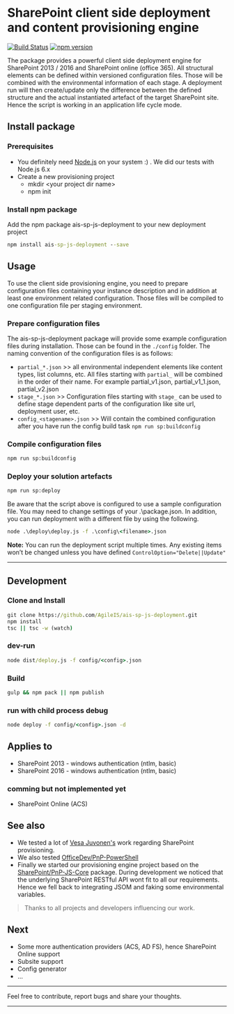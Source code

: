 # SharePoint client side deployment and content provisioning engine

[![Build Status](https://travis-ci.org/AgileIS/ais-sp-js-deployment.svg?branch=master)](https://travis-ci.org/AgileIS/ais-sp-js-deployment)
[![npm version](https://badge.fury.io/js/ais-sp-js-deployment.svg)](https://badge.fury.io/js/ais-sp-js-deployment)

The package provides a powerful client side deployment engine for SharePoint 2013 / 2016 and SharePoint online
(office 365). All structural elements can be defined within versioned configuration files. Those will be combined with the
environmental information of each stage. A deployment run will then create/update only the difference between the defined
structure and the actual instantiated artefact of the target SharePoint site. Hence the script is working in an application
life cycle mode.

## Install package

### Prerequisites

* You definitely need [Node.js](https://nodejs.org/en/) on your system :) . We did our tests with Node.js 6.x
* Create a new provisioning project
  * mkdir \<your project dir name\>
  * npm init

### Install npm package

Add the npm package ais-sp-js-deployment to your new deployment project

```cmd
npm install ais-sp-js-deployment --save
```

## Usage

To use the client side provisioning engine, you need to prepare configuration files containing your instance description
and in addition at least one environment related configuration. Those files will be compiled to one configuration file per
staging environment.

### Prepare configuration files

The ais-sp-js-deployment package will provide some example configuration files during installation. Those can be found in
the `./config` folder. The naming convention of the configuration files is as follows:

* `partial_*.json` >> all environmental independent elements like content types, list columns, etc. All files starting
  with `partial_` will be combined in the order of their name. For example partial_v1.json, partial_v1_1.json, partial_v2.json
* `stage_*.json` >> Configuration files starting with `stage_` can be used to define stage dependent parts of the configuration
  like site url, deployment user, etc.
* `config_<stagename>.json` >> Will contain the combined configuration after you have run the config build task `npm run sp:buildconfig`

### Compile configuration files

```cmd
npm run sp:buildconfig
```

### Deploy your solution artefacts

```cmd
npm run sp:deploy
```

Be aware that the script above is configured to use a sample configuration file. You may need to change settings of your .\package.json.
In addition, you can run deployment with a different file by using the following.

```cmd
node .\deploy\deploy.js -f .\config\<filename>.json
```

**Note:** You can run the deployment script multiple times. Any existing items won’t be changed unless you have defined `ControlOption="Delete||Update"`

---

## Development

### Clone and Install

```cmd
git clone https://github.com/AgileIS/ais-sp-js-deployment.git
npm install
tsc || tsc -w (watch)
```

### dev-run

```cmd
node dist/deploy.js -f config/<config>.json
```

### Build

```cmd
gulp && npm pack || npm publish
```

### run with child process debug

```cmd
node deploy -f config/<config>.json -d
```

## Applies to

* SharePoint 2013 - windows authentication (ntlm, basic)
* SharePoint 2016 - windows authentication (ntlm, basic)

### comming but not implemented yet

* SharePoint Online (ACS)

## See also

* We tested a lot of [Vesa Juvonen's](https://github.com/VesaJuvonen) work regarding SharePoint provisioning.
* We also tested [OfficeDev/PnP-PowerShell](https://github.com/OfficeDev/PnP-powershell)
* Finally we started our provisioning engine project based on the [SharePoint/PnP-JS-Core](https://github.com/SharePoint/PnP-JS-Core)
  package. During development we noticed that the underlying SharePoint RESTful API wont fit to all our requirements. Hence
  we fell back to integrating JSOM and faking some environmental variables.

> Thanks to all projects and developers influencing our work.

## Next

* Some more authentication providers (ACS, AD FS), hence SharePoint Online support
* Subsite support
* Config generator
* …

---

Feel free to contribute, report bugs and share your thoughts.

---
